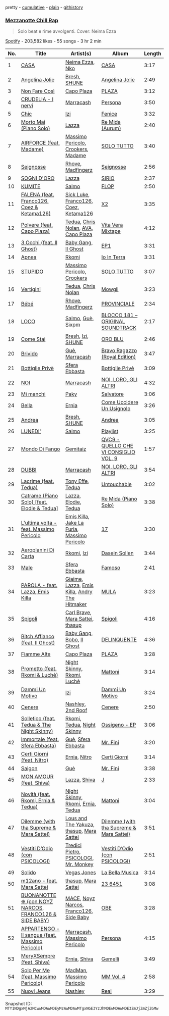 pretty - [cumulative](/playlists/cumulative/37i9dQZF1DX37pZLd58ED5.md) - [plain](/playlists/plain/37i9dQZF1DX37pZLd58ED5) - [githistory](https://github.githistory.xyz/mackorone/spotify-playlist-archive/blob/main/playlists/plain/37i9dQZF1DX37pZLd58ED5)

### [Mezzanotte Chill Rap](https://open.spotify.com/playlist/37i9dQZF1DX37pZLd58ED5)

> Solo beat e rime avvolgenti\. Cover: Neima Ezza

[Spotify](https://open.spotify.com/user/spotify) - 203,582 likes - 55 songs - 3 hr 2 min

| No. | Title | Artist(s) | Album | Length |
|---|---|---|---|---|
| 1 | [CASA](https://open.spotify.com/track/4YhH8TVZAe2AUaz2oigGeQ) | [Neima Ezza](https://open.spotify.com/artist/754BUADwzMYecBgOoBaetK), [Nko](https://open.spotify.com/artist/4kTOsBwxhA2Sn4PSs7PqnN) | [CASA](https://open.spotify.com/album/60up5WdoThgFRGkyZVIlIq) | 3:17 |
| 2 | [Angelina Jolie](https://open.spotify.com/track/0tD4EXZRm1JGDYWtKYFLWK) | [Bresh](https://open.spotify.com/artist/7FeObngbQ0GY3SojNwKdKn), [SHUNE](https://open.spotify.com/artist/5YV5crRpcdknHgEzystZHr) | [Angelina Jolie](https://open.spotify.com/album/6sE81aPV364gLYtUBwgzwR) | 2:49 |
| 3 | [Non Fare Così](https://open.spotify.com/track/769M2rTiAoL7x2lKDHLjRa) | [Capo Plaza](https://open.spotify.com/artist/5SulO4l40qDuV9zUGLZx7n) | [PLAZA](https://open.spotify.com/album/5tKxGn7nxBF5qLW6cpwVT8) | 3:12 |
| 4 | [CRUDELIA \- I nervi](https://open.spotify.com/track/1OeIJITrlUR4qss2kywMEn) | [Marracash](https://open.spotify.com/artist/5AZuEF0feCXMkUCwQiQlW7) | [Persona](https://open.spotify.com/album/19iZTn6IM82raMquk5Z7Ul) | 3:50 |
| 5 | [Chic](https://open.spotify.com/track/7jUJ2RmT4PFHHq4goMWqm3) | [Izi](https://open.spotify.com/artist/6289Bbkkk3gaCbh1K7Rv8F) | [Fenice](https://open.spotify.com/album/4Ff34a4maeLObapIe4K89I) | 3:32 |
| 6 | [Morto Mai \(Piano Solo\)](https://open.spotify.com/track/4vuQhmBVvyy4Zau0Ypv738) | [Lazza](https://open.spotify.com/artist/0jdNdfi4vAuVi7a6cPDFBM) | [Re Mida \(Aurum\)](https://open.spotify.com/album/18oJqI5kIQ5lwDvpdlny99) | 2:40 |
| 7 | [AIRFORCE \(feat\. Madame\)](https://open.spotify.com/track/4MTlIhliwFJnTfbEoctDyB) | [Massimo Pericolo](https://open.spotify.com/artist/1El4YQA8oCXX7ynFSxRTFq), [Crookers](https://open.spotify.com/artist/3o1cwVQfiDWafhYA02k13C), [Madame](https://open.spotify.com/artist/1vgQksyJ0IVz8y9XerEOy3) | [SOLO TUTTO](https://open.spotify.com/album/7I9kWuzlJwWCtP0jDgqpcw) | 3:40 |
| 8 | [Seignosse](https://open.spotify.com/track/1aHWdsWQooVkRhZL2oU8m2) | [Rhove](https://open.spotify.com/artist/44DWomjW1oDuxIoBIRpmQ4), [Madfingerz](https://open.spotify.com/artist/4VmOlyJsnQB93ZIGMO2XWo) | [Seignosse](https://open.spotify.com/album/5TmDheBbiIysuxMl2Qjhfg) | 2:56 |
| 9 | [SOGNI D'ORO](https://open.spotify.com/track/2tKH7kT40eTSp8SCf6VKeH) | [Lazza](https://open.spotify.com/artist/0jdNdfi4vAuVi7a6cPDFBM) | [SIRIO](https://open.spotify.com/album/2v7KXdLrb81rGL9G7jwcjF) | 2:37 |
| 10 | [KUMITE](https://open.spotify.com/track/6yaNNYWPjkWHbh1jADEyJO) | [Salmo](https://open.spotify.com/artist/3hBQ4zniNdQf1cqqo6hzuW) | [FLOP](https://open.spotify.com/album/7DvK67C21i6go7olhjvLgT) | 2:50 |
| 11 | [FALENA \(feat\. Franco126, Coez & Ketama126\)](https://open.spotify.com/track/3jREEhgXvvwzyCW1iGWP38) | [Sick Luke](https://open.spotify.com/artist/0hk4xVujcyOr6USD95wcWb), [Franco126](https://open.spotify.com/artist/2KkO9uXHF9BVNJASjLekAc), [Coez](https://open.spotify.com/artist/5dXlc7MnpaTeUIsHLVe3n4), [Ketama126](https://open.spotify.com/artist/0pSx3asj3usz5PRt8COo0E) | [X2](https://open.spotify.com/album/56BOavUTudaNHQWLLb9IVJ) | 3:35 |
| 12 | [Polvere \(feat\. Capo Plaza\)](https://open.spotify.com/track/0ZzXPo0gS5h718w7WErG44) | [Tedua](https://open.spotify.com/artist/1AgAVqo74e2q4FVvg0xpT7), [Chris Nolan](https://open.spotify.com/artist/1xsYReh7zhty26wD4tprKh), [AVA](https://open.spotify.com/artist/7zPS3i8YJBNeDcqXUHfCMr), [Capo Plaza](https://open.spotify.com/artist/5SulO4l40qDuV9zUGLZx7n) | [Vita Vera Mixtape](https://open.spotify.com/album/3TjYHhJBeXCyoG0mmsTZd9) | 4:12 |
| 13 | [3 Occhi \(feat\. Il Ghost\)](https://open.spotify.com/track/3bG9u7wt9pL7ltyKM9lSls) | [Baby Gang](https://open.spotify.com/artist/3LvwPiJQJ0da0GurKMToV0), [Il Ghost](https://open.spotify.com/artist/2tOGpIgNsnDk6BxqFU2vCX) | [EP1](https://open.spotify.com/album/3bZxXrtUV3uiT3Y3OOAvqP) | 3:31 |
| 14 | [Apnea](https://open.spotify.com/track/3lZfZpZmxkafEMi9doo7Of) | [Rkomi](https://open.spotify.com/artist/056KMTw6IztdQjBmFfVyO3) | [Io In Terra](https://open.spotify.com/album/7qs6R874LFaGWVVrPTELXc) | 3:31 |
| 15 | [STUPIDO](https://open.spotify.com/track/6HVRRlc2sBlkcKEkhlsp86) | [Massimo Pericolo](https://open.spotify.com/artist/1El4YQA8oCXX7ynFSxRTFq), [Crookers](https://open.spotify.com/artist/3o1cwVQfiDWafhYA02k13C) | [SOLO TUTTO](https://open.spotify.com/album/7I9kWuzlJwWCtP0jDgqpcw) | 3:07 |
| 16 | [Vertigini](https://open.spotify.com/track/1Oou7m2VuxCDSOdqsu07TU) | [Tedua](https://open.spotify.com/artist/1AgAVqo74e2q4FVvg0xpT7), [Chris Nolan](https://open.spotify.com/artist/1xsYReh7zhty26wD4tprKh) | [Mowgli](https://open.spotify.com/album/2F4YVNFy52kTEGDXdeYiZX) | 3:23 |
| 17 | [Bébé](https://open.spotify.com/track/1NaONd9FKyujY4ikVUtaPV) | [Rhove](https://open.spotify.com/artist/44DWomjW1oDuxIoBIRpmQ4), [Madfingerz](https://open.spotify.com/artist/4VmOlyJsnQB93ZIGMO2XWo) | [PROVINCIALE](https://open.spotify.com/album/7u2K5ihJfEGGHL712aubOo) | 2:34 |
| 18 | [LOCO](https://open.spotify.com/track/3lN2jXIlpMJETk3zzFkoAy) | [Salmo](https://open.spotify.com/artist/3hBQ4zniNdQf1cqqo6hzuW), [Guè](https://open.spotify.com/artist/7F2utINZ6tSokSiZTQBE27), [Sixpm](https://open.spotify.com/artist/1DqxHZcNsyQouEIgARx6Zx) | [BLOCCO 181 – ORIGINAL SOUNDTRACK](https://open.spotify.com/album/7jfOGP1vsNecfYTcwN3AyH) | 2:17 |
| 19 | [Come Stai](https://open.spotify.com/track/6mmBVpItqlggbdKOD9zOu9) | [Bresh](https://open.spotify.com/artist/7FeObngbQ0GY3SojNwKdKn), [Izi](https://open.spotify.com/artist/6289Bbkkk3gaCbh1K7Rv8F), [SHUNE](https://open.spotify.com/artist/5YV5crRpcdknHgEzystZHr) | [ORO BLU](https://open.spotify.com/album/2YRj0sbrAQASM0s8bI2V8U) | 2:46 |
| 20 | [Brivido](https://open.spotify.com/track/7fH13hSOyNoeiDGbjEnTUC) | [Guè](https://open.spotify.com/artist/7F2utINZ6tSokSiZTQBE27), [Marracash](https://open.spotify.com/artist/5AZuEF0feCXMkUCwQiQlW7) | [Bravo Ragazzo \(Royal Edition\)](https://open.spotify.com/album/0LHWAAN1t9MHgpkPjdXrkW) | 3:47 |
| 21 | [Bottiglie Privè](https://open.spotify.com/track/3E2KP5AWn6Wx0NcPstzKeo) | [Sfera Ebbasta](https://open.spotify.com/artist/23TFHmajVfBtlRx5MXqgoz) | [Bottiglie Privè](https://open.spotify.com/album/0vu1M0rGdZ7yR34KwyEmrj) | 3:09 |
| 22 | [NOI](https://open.spotify.com/track/0FvYrmmPglHGBKJ3AtZovH) | [Marracash](https://open.spotify.com/artist/5AZuEF0feCXMkUCwQiQlW7) | [NOI, LORO, GLI ALTRI](https://open.spotify.com/album/2UgbcJeoUQ0m1gbLZNDZgp) | 4:32 |
| 23 | [Mi manchi](https://open.spotify.com/track/0L2Sq3mlGZsSvrOu15LZSi) | [Paky](https://open.spotify.com/artist/1KQJOTeIMbixtnSWY4sYs2) | [Salvatore](https://open.spotify.com/album/0RZfejsPZnXDvacWKUe85B) | 3:06 |
| 24 | [Bella](https://open.spotify.com/track/7CxLQIq4kIq8P8UwemcKfX) | [Ernia](https://open.spotify.com/artist/3fhMfkPPzksWuw0hEm4ldm) | [Come Uccidere Un Usignolo](https://open.spotify.com/album/2MEJwoXq5hRxCU2vzOhwIp) | 3:26 |
| 25 | [Andrea](https://open.spotify.com/track/03j2Lo97VCDprSk8oLb8Gi) | [Bresh](https://open.spotify.com/artist/7FeObngbQ0GY3SojNwKdKn), [SHUNE](https://open.spotify.com/artist/5YV5crRpcdknHgEzystZHr) | [Andrea](https://open.spotify.com/album/1mbwNDgFojWsQfJCN46Izm) | 3:05 |
| 26 | [LUNEDI'](https://open.spotify.com/track/1VNARx6Sm6ZYAsDMCGiU1B) | [Salmo](https://open.spotify.com/artist/3hBQ4zniNdQf1cqqo6hzuW) | [Playlist](https://open.spotify.com/album/5F6r4JU7TdqI8YOWzj6Fyn) | 3:25 |
| 27 | [Mondo Di Fango](https://open.spotify.com/track/3rR90ytwXhFCGXjbDzN7HI) | [Gemitaiz](https://open.spotify.com/artist/4upwdFMlZBmQ68jP9jPzjK) | [QVC9 \- QUELLO CHE VI CONSIGLIO VOL\. 9](https://open.spotify.com/album/5lfSlorm20o9qN9YoDmwFe) | 1:57 |
| 28 | [DUBBI](https://open.spotify.com/track/7fI5RJec8R3jJ95pljZnkN) | [Marracash](https://open.spotify.com/artist/5AZuEF0feCXMkUCwQiQlW7) | [NOI, LORO, GLI ALTRI](https://open.spotify.com/album/2UgbcJeoUQ0m1gbLZNDZgp) | 3:54 |
| 29 | [Lacrime \(feat\. Tedua\)](https://open.spotify.com/track/6jrUqaOpeD8OJAxqEtaSxa) | [Tony Effe](https://open.spotify.com/artist/6CKch2otN4SPznHf9ms5JF), [Tedua](https://open.spotify.com/artist/1AgAVqo74e2q4FVvg0xpT7) | [Untouchable](https://open.spotify.com/album/3qfHiYzq7kiJ1JkyCXNGMC) | 3:02 |
| 30 | [Catrame \(Piano Solo\) \[feat\. Elodie & Tedua\]](https://open.spotify.com/track/4pDkYM6khFgQTqS8V0RNBB) | [Lazza](https://open.spotify.com/artist/0jdNdfi4vAuVi7a6cPDFBM), [Elodie](https://open.spotify.com/artist/7GgpsUpkj3olseoaTY7TEY), [Tedua](https://open.spotify.com/artist/1AgAVqo74e2q4FVvg0xpT7) | [Re Mida \(Piano Solo\)](https://open.spotify.com/album/7hO0SatbllbcKx7aaOEnHd) | 3:38 |
| 31 | [L'ultima volta \- feat\. Massimo Pericolo](https://open.spotify.com/track/3rOw9WmYFCRLHTRcbOjhUl) | [Emis Killa](https://open.spotify.com/artist/6FtwCmLY6L1sqvjaQ2lV6G), [Jake La Furia](https://open.spotify.com/artist/6JFRI91YaCXREGQYzHSnUH), [Massimo Pericolo](https://open.spotify.com/artist/1El4YQA8oCXX7ynFSxRTFq) | [17](https://open.spotify.com/album/11T8pkk7VAT7LeoReyY7B7) | 3:30 |
| 32 | [Aeroplanini Di Carta](https://open.spotify.com/track/5lSUBOoR69N6lbwGySVdSr) | [Rkomi](https://open.spotify.com/artist/056KMTw6IztdQjBmFfVyO3), [Izi](https://open.spotify.com/artist/6289Bbkkk3gaCbh1K7Rv8F) | [Dasein Sollen](https://open.spotify.com/album/4cpbVkMPzHjWZajKY53SKJ) | 3:44 |
| 33 | [Male](https://open.spotify.com/track/5BxBGvLJdwBBjCYJRdezxM) | [Sfera Ebbasta](https://open.spotify.com/artist/23TFHmajVfBtlRx5MXqgoz) | [Famoso](https://open.spotify.com/album/59znAGeM6NNmzTkkV6MHrT) | 2:41 |
| 34 | [PAROLA \- feat\. Lazza, Emis Killa](https://open.spotify.com/track/2tQ7vPjN88wkQl5hSNSbVF) | [Giaime](https://open.spotify.com/artist/3sC3sCpqSYClSdKez9Rs6k), [Lazza](https://open.spotify.com/artist/0jdNdfi4vAuVi7a6cPDFBM), [Emis Killa](https://open.spotify.com/artist/6FtwCmLY6L1sqvjaQ2lV6G), [Andry The Hitmaker](https://open.spotify.com/artist/6hb3ftxbKAFsOiNCdFbyzJ) | [MULA](https://open.spotify.com/album/3eDMLC0gVgI6K1O9oMc686) | 3:23 |
| 35 | [Spigoli](https://open.spotify.com/track/1XQvMjA9IiIx1lAiTHSxQi) | [Carl Brave](https://open.spotify.com/artist/29nrwultxQ8jENVmXoyMqK), [Mara Sattei](https://open.spotify.com/artist/0zoMmzmyi8N8LwzhyXPvtk), [thasup](https://open.spotify.com/artist/19i93sA0D7yS9dYoVNBqAA) | [Spigoli](https://open.spotify.com/album/7d2mx3ECVdcvoLFLXrx8Qo) | 4:16 |
| 36 | [Bitch Affianco \(feat\. Il Ghost\)](https://open.spotify.com/track/7GMdUBnPCy8ttOJwxUW6HM) | [Baby Gang](https://open.spotify.com/artist/3LvwPiJQJ0da0GurKMToV0), [Bobo](https://open.spotify.com/artist/4W6DLx1j8rZzzcbMuUd42J), [Il Ghost](https://open.spotify.com/artist/2tOGpIgNsnDk6BxqFU2vCX) | [DELINQUENTE](https://open.spotify.com/album/2wcLZ4N9hLO19PXpmZFWNh) | 4:36 |
| 37 | [Fiamme Alte](https://open.spotify.com/track/5N7x4uvQWF0Nte0yZX1fjn) | [Capo Plaza](https://open.spotify.com/artist/5SulO4l40qDuV9zUGLZx7n) | [PLAZA](https://open.spotify.com/album/5tKxGn7nxBF5qLW6cpwVT8) | 3:28 |
| 38 | [Prometto \(feat\. Rkomi & Luchè\)](https://open.spotify.com/track/35DgCphwTxRkI2jUec0mWA) | [Night Skinny](https://open.spotify.com/artist/2E6AK3UPEGCvjnzuygCh2h), [Rkomi](https://open.spotify.com/artist/056KMTw6IztdQjBmFfVyO3), [Luchè](https://open.spotify.com/artist/3yiEJ9SByXZMXTwaKdVFN4) | [Mattoni](https://open.spotify.com/album/1l1cFQQfIbsDDbPavkCosf) | 3:14 |
| 39 | [Dammi Un Motivo](https://open.spotify.com/track/0oZlPs7TYiYlLfveiUfQJ6) | [Izi](https://open.spotify.com/artist/6289Bbkkk3gaCbh1K7Rv8F) | [Dammi Un Motivo](https://open.spotify.com/album/0HflwxpqIV1kISwqYaBPEH) | 3:24 |
| 40 | [Cenere](https://open.spotify.com/track/45xyKCey4BM3fMeFEsF1Hp) | [Nashley](https://open.spotify.com/artist/5RiGhrEoM1SBjZoY25lCfe), [2nd Roof](https://open.spotify.com/artist/1eznSku2RY9VSvkhWxXdmx) | [Cenere](https://open.spotify.com/album/1lrhX79POrz4wSmgD4aeGg) | 2:50 |
| 41 | [Solletico \(feat\. Tedua & The Night Skinny\)](https://open.spotify.com/track/6gan8nbS78t2sUy0M9UpAX) | [Rkomi](https://open.spotify.com/artist/056KMTw6IztdQjBmFfVyO3), [Tedua](https://open.spotify.com/artist/1AgAVqo74e2q4FVvg0xpT7), [Night Skinny](https://open.spotify.com/artist/2E6AK3UPEGCvjnzuygCh2h) | [Ossigeno \- EP](https://open.spotify.com/album/0eAgD8ueJfUud98yLZ612P) | 3:06 |
| 42 | [Immortale \(feat\. Sfera Ebbasta\)](https://open.spotify.com/track/2bF1qPRPlrODKWFMGtQXq1) | [Guè](https://open.spotify.com/artist/7F2utINZ6tSokSiZTQBE27), [Sfera Ebbasta](https://open.spotify.com/artist/23TFHmajVfBtlRx5MXqgoz) | [Mr\. Fini](https://open.spotify.com/album/7C9m0DdXdl0Z92bmv45BpX) | 3:20 |
| 43 | [Certi Giorni \(feat\. Nitro\)](https://open.spotify.com/track/2MiWbrDdfI2B56wiJPfObl) | [Ernia](https://open.spotify.com/artist/3fhMfkPPzksWuw0hEm4ldm), [Nitro](https://open.spotify.com/artist/6jQZzWW3JlEtcRDSzFVKSP) | [Certi Giorni](https://open.spotify.com/album/1sX4JraSeZL1AlGJGX5DV2) | 3:14 |
| 44 | [Saigon](https://open.spotify.com/track/0nd1tWz1bmTQ2ObCnZCLV9) | [Guè](https://open.spotify.com/artist/7F2utINZ6tSokSiZTQBE27) | [Mr\. Fini](https://open.spotify.com/album/7C9m0DdXdl0Z92bmv45BpX) | 3:38 |
| 45 | [MON AMOUR \(feat\. Shiva\)](https://open.spotify.com/track/0OU0XbP0WnsLwFTVgeXFeu) | [Lazza](https://open.spotify.com/artist/0jdNdfi4vAuVi7a6cPDFBM), [Shiva](https://open.spotify.com/artist/2K5nCggbhSZ00YCYP5qkZS) | [J](https://open.spotify.com/album/5cmbVE8sridz5LqFNEAWwy) | 2:33 |
| 46 | [Novità \(feat\. Rkomi, Ernia & Tedua\)](https://open.spotify.com/track/0hkY6Je3FYVPCCLZNtPKhH) | [Night Skinny](https://open.spotify.com/artist/2E6AK3UPEGCvjnzuygCh2h), [Rkomi](https://open.spotify.com/artist/056KMTw6IztdQjBmFfVyO3), [Ernia](https://open.spotify.com/artist/3fhMfkPPzksWuw0hEm4ldm), [Tedua](https://open.spotify.com/artist/1AgAVqo74e2q4FVvg0xpT7) | [Mattoni](https://open.spotify.com/album/1l1cFQQfIbsDDbPavkCosf) | 3:04 |
| 47 | [Dilemme \(with tha Supreme & Mara Sattei\)](https://open.spotify.com/track/1Whf2ZaesM1gXlU0z3Fslt) | [Lous and The Yakuza](https://open.spotify.com/artist/2HPiMwJktBXqakN0hnON2R), [thasup](https://open.spotify.com/artist/19i93sA0D7yS9dYoVNBqAA), [Mara Sattei](https://open.spotify.com/artist/0zoMmzmyi8N8LwzhyXPvtk) | [Dilemme \(with tha Supreme & Mara Sattei\)](https://open.spotify.com/album/58UfZvPf388nNXT6nnszRp) | 3:51 |
| 48 | [Vestiti D’Odio \(con PSICOLOGI\)](https://open.spotify.com/track/3NLE4ioQE8aWxoJjk2IQTC) | [Tredici Pietro](https://open.spotify.com/artist/0RENwV6Phsp2y8nnFJ54UC), [PSICOLOGI](https://open.spotify.com/artist/0fskdccy6fvnWMNMNPqEro), [Mr\. Monkey](https://open.spotify.com/artist/1sHljqzdPCaYRcFrkHW8if) | [Vestiti D’Odio \(con PSICOLOGI\)](https://open.spotify.com/album/00yrlb5Oun1DVBxkAwthTx) | 2:51 |
| 49 | [Solido](https://open.spotify.com/track/2gPENupbdW8MMPijDovU4a) | [Vegas Jones](https://open.spotify.com/artist/4b3MWJACM6T1QwGKoFe7pp) | [La Bella Musica](https://open.spotify.com/album/42tTqiNZ6vqy1qaTdXyp0J) | 3:14 |
| 50 | [m12ano \- feat\. Mara Sattei](https://open.spotify.com/track/0LfMuWu6FKNSDHEoxHu9iK) | [thasup](https://open.spotify.com/artist/19i93sA0D7yS9dYoVNBqAA), [Mara Sattei](https://open.spotify.com/artist/0zoMmzmyi8N8LwzhyXPvtk) | [23 6451](https://open.spotify.com/album/42wflBbrb9OchJfd3qiGRO) | 3:08 |
| 51 | [BUONANOTTE ❈ \(con NOYZ NARCOS, FRANCO126 & SIDE BABY\)](https://open.spotify.com/track/70im6fWHD1m7VQve5I6Yim) | [MACE](https://open.spotify.com/artist/7gjqZ8coFZimZDtdk04WP1), [Noyz Narcos](https://open.spotify.com/artist/49UAapOfpOg1ZOU4xf2NgY), [Franco126](https://open.spotify.com/artist/2KkO9uXHF9BVNJASjLekAc), [Side Baby](https://open.spotify.com/artist/6PXiPeUVFrlaC1n8511ijT) | [OBE](https://open.spotify.com/album/2oT1W5fYFSfU3fz5Q55HWj) | 3:28 |
| 52 | [APPARTENGO \- Il sangue \(feat\. Massimo Pericolo\)](https://open.spotify.com/track/2tpfOljBdskx8G331TjRps) | [Marracash](https://open.spotify.com/artist/5AZuEF0feCXMkUCwQiQlW7), [Massimo Pericolo](https://open.spotify.com/artist/1El4YQA8oCXX7ynFSxRTFq) | [Persona](https://open.spotify.com/album/19iZTn6IM82raMquk5Z7Ul) | 4:15 |
| 53 | [MeryXSempre \(feat\. Shiva\)](https://open.spotify.com/track/4n5omnB5GcKuHhkVZWv1Ih) | [Ernia](https://open.spotify.com/artist/3fhMfkPPzksWuw0hEm4ldm), [Shiva](https://open.spotify.com/artist/2K5nCggbhSZ00YCYP5qkZS) | [Gemelli](https://open.spotify.com/album/3LXvt5r3boBy4sQQpxmsi9) | 3:49 |
| 54 | [Solo Per Me \(feat\. Massimo Pericolo\)](https://open.spotify.com/track/0UKgEDJm4M54t50cbGGiUC) | [MadMan](https://open.spotify.com/artist/3MkkSf3u5KU52Mb2iMrqeX), [Massimo Pericolo](https://open.spotify.com/artist/1El4YQA8oCXX7ynFSxRTFq) | [MM Vol\. 4](https://open.spotify.com/album/6u7PVqrCBPex6FSw8eb5ce) | 2:58 |
| 55 | [Nuovi Jeans](https://open.spotify.com/track/0N1pKkjhVwKZWFLF47R1tv) | [Nashley](https://open.spotify.com/artist/5RiGhrEoM1SBjZoY25lCfe) | [Real](https://open.spotify.com/album/46DpgdlcIIF9poWbkKmQFc) | 3:29 |

Snapshot ID: `MTY1NDgxMjA2MCwwMDAwMDEyMzAwMDAwMTgxNGE3YzJhMDEwMDAwMDE3ZmJjZmZjZGMw`
